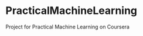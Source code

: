 PracticalMachineLearning
========================

Project for Practical Machine Learning on Coursera
